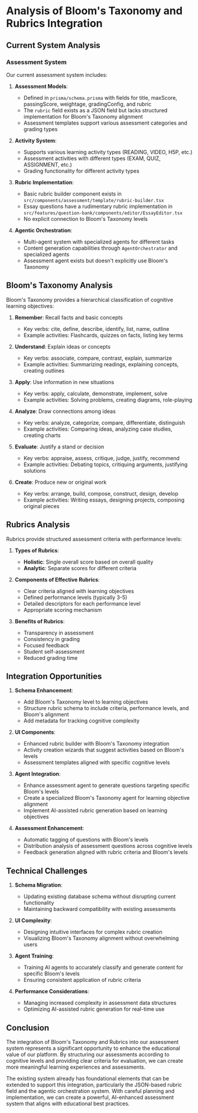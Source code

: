 # Analysis of Bloom's Taxonomy and Rubrics Integration

## Current System Analysis

### Assessment System

Our current assessment system includes:

1. **Assessment Models**:
   - Defined in `prisma/schema.prisma` with fields for title, maxScore, passingScore, weightage, gradingConfig, and rubric
   - The `rubric` field exists as a JSON field but lacks structured implementation for Bloom's Taxonomy alignment
   - Assessment templates support various assessment categories and grading types

2. **Activity System**:
   - Supports various learning activity types (READING, VIDEO, H5P, etc.)
   - Assessment activities with different types (EXAM, QUIZ, ASSIGNMENT, etc.)
   - Grading functionality for different activity types

3. **Rubric Implementation**:
   - Basic rubric builder component exists in `src/components/assessment/template/rubric-builder.tsx`
   - Essay questions have a rudimentary rubric implementation in `src/features/question-bank/components/editor/EssayEditor.tsx`
   - No explicit connection to Bloom's Taxonomy levels

4. **Agentic Orchestration**:
   - Multi-agent system with specialized agents for different tasks
   - Content generation capabilities through `AgentOrchestrator` and specialized agents
   - Assessment agent exists but doesn't explicitly use Bloom's Taxonomy

## Bloom's Taxonomy Analysis

Bloom's Taxonomy provides a hierarchical classification of cognitive learning objectives:

1. **Remember**: Recall facts and basic concepts
   - Key verbs: cite, define, describe, identify, list, name, outline
   - Example activities: Flashcards, quizzes on facts, listing key terms

2. **Understand**: Explain ideas or concepts
   - Key verbs: associate, compare, contrast, explain, summarize
   - Example activities: Summarizing readings, explaining concepts, creating outlines

3. **Apply**: Use information in new situations
   - Key verbs: apply, calculate, demonstrate, implement, solve
   - Example activities: Solving problems, creating diagrams, role-playing

4. **Analyze**: Draw connections among ideas
   - Key verbs: analyze, categorize, compare, differentiate, distinguish
   - Example activities: Comparing ideas, analyzing case studies, creating charts

5. **Evaluate**: Justify a stand or decision
   - Key verbs: appraise, assess, critique, judge, justify, recommend
   - Example activities: Debating topics, critiquing arguments, justifying solutions

6. **Create**: Produce new or original work
   - Key verbs: arrange, build, compose, construct, design, develop
   - Example activities: Writing essays, designing projects, composing original pieces

## Rubrics Analysis

Rubrics provide structured assessment criteria with performance levels:

1. **Types of Rubrics**:
   - **Holistic**: Single overall score based on overall quality
   - **Analytic**: Separate scores for different criteria

2. **Components of Effective Rubrics**:
   - Clear criteria aligned with learning objectives
   - Defined performance levels (typically 3-5)
   - Detailed descriptors for each performance level
   - Appropriate scoring mechanism

3. **Benefits of Rubrics**:
   - Transparency in assessment
   - Consistency in grading
   - Focused feedback
   - Student self-assessment
   - Reduced grading time

## Integration Opportunities

1. **Schema Enhancement**:
   - Add Bloom's Taxonomy level to learning objectives
   - Structure rubric schema to include criteria, performance levels, and Bloom's alignment
   - Add metadata for tracking cognitive complexity

2. **UI Components**:
   - Enhanced rubric builder with Bloom's Taxonomy integration
   - Activity creation wizards that suggest activities based on Bloom's levels
   - Assessment templates aligned with specific cognitive levels

3. **Agent Integration**:
   - Enhance assessment agent to generate questions targeting specific Bloom's levels
   - Create a specialized Bloom's Taxonomy agent for learning objective alignment
   - Implement AI-assisted rubric generation based on learning objectives

4. **Assessment Enhancement**:
   - Automatic tagging of questions with Bloom's levels
   - Distribution analysis of assessment questions across cognitive levels
   - Feedback generation aligned with rubric criteria and Bloom's levels

## Technical Challenges

1. **Schema Migration**:
   - Updating existing database schema without disrupting current functionality
   - Maintaining backward compatibility with existing assessments

2. **UI Complexity**:
   - Designing intuitive interfaces for complex rubric creation
   - Visualizing Bloom's Taxonomy alignment without overwhelming users

3. **Agent Training**:
   - Training AI agents to accurately classify and generate content for specific Bloom's levels
   - Ensuring consistent application of rubric criteria

4. **Performance Considerations**:
   - Managing increased complexity in assessment data structures
   - Optimizing AI-assisted rubric generation for real-time use

## Conclusion

The integration of Bloom's Taxonomy and Rubrics into our assessment system represents a significant opportunity to enhance the educational value of our platform. By structuring our assessments according to cognitive levels and providing clear criteria for evaluation, we can create more meaningful learning experiences and assessments.

The existing system already has foundational elements that can be extended to support this integration, particularly the JSON-based rubric field and the agentic orchestration system. With careful planning and implementation, we can create a powerful, AI-enhanced assessment system that aligns with educational best practices.
